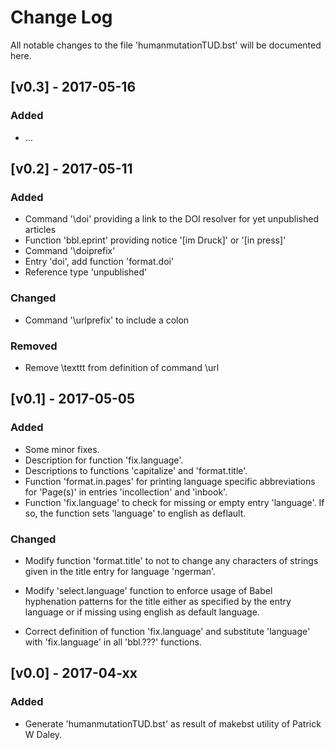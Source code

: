 # Change Log
All notable changes to the file 'humanmutationTUD.bst' will be documented here.

## [v0.3] - 2017-05-16
### Added
- ...

## [v0.2] - 2017-05-11
### Added
- Command '\doi' providing a link to the DOI resolver for yet unpublished articles
- Function 'bbl.eprint' providing notice '[im Druck]' or '[in press]'
- Command '\doiprefix'
- Entry 'doi', add function 'format.doi'
- Reference type 'unpublished'

### Changed
- Command '\urlprefix' to include a colon

### Removed
- Remove \texttt from definition of command \url

## [v0.1] - 2017-05-05
### Added
- Some minor fixes.
- Description for function 'fix.language'.
- Descriptions to functions 'capitalize' and 'format.title'.
- Function 'format.in.pages' for printing language specific abbreviations for
  'Page(s)' in entries 'incollection' and 'inbook'.
- Function 'fix.language' to check for missing or empty entry 'language'. If
  so, the function sets 'language' to english as deflault.

### Changed
- Modify function 'format.title' to not to change any characters of strings given
  in the title entry for language 'ngerman'. 

- Modify 'select.language' function to enforce usage of Babel hyphenation patterns
  for the title either as specified by the entry language or if missing using 
  english as default language.

- Correct definition of function 'fix.language' and substitute 'language' with 
  'fix.language' in all 'bbl.???' functions.

## [v0.0] - 2017-04-xx
### Added
- Generate 'humanmutationTUD.bst' as result of makebst utility of Patrick W Daley.

[//]: # (Added, Changed, Fixed, Removed)

